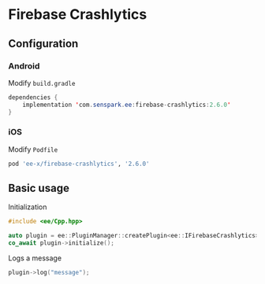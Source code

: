 # Firebase Crashlytics
## Configuration
### Android
Modify `build.gradle`
```java
dependencies {
    implementation 'com.senspark.ee:firebase-crashlytics:2.6.0'
}
```

### iOS
Modify `Podfile`
```ruby
pod 'ee-x/firebase-crashlytics', '2.6.0'
```

## Basic usage
Initialization
```cpp
#include <ee/Cpp.hpp>

auto plugin = ee::PluginManager::createPlugin<ee::IFirebaseCrashlytics>();
co_await plugin->initialize();
```

Logs a message
```cpp
plugin->log("message");
```